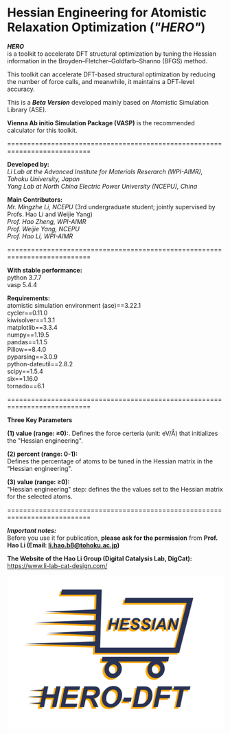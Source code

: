 # Hessian Engineering for Atomistic Relaxation Optimization (***"HERO"***)

***HERO***   
is a toolkit to accelerate DFT structural optimization by tuning the Hessian information in the Broyden–Fletcher–Goldfarb–Shanno (BFGS) method.   

This toolkit can accelerate DFT-based structural optimization by reducing the number of force calls, and meanwhile, it maintains a DFT-level accuracy. 

This is a ***Beta Version*** developed mainly based on Atomistic Simulation Library (ASE). 

**Vienna Ab initio Simulation Package (VASP)** is the recommended calculator for this toolkit. 

===========================================================================

**Developed by:**  
*Li Lab at the Advanced Institute for Materials Reserarch (WPI-AIMR), Tohoku University, Japan*  
*Yang Lab at North China Electric Power University (NCEPU), China*  

**Main Contributors:**  
*Mr. Mingzhe Li, NCEPU* (3rd undergraduate student; jointly supervised by Profs. Hao Li and Weijie Yang)    
*Prof. Hao Zheng, WPI-AIMR*  
*Prof. Weijie Yang, NCEPU*  
*Prof. Hao Li, WPI-AIMR*  

===========================================================================

**With stable performance:**  
python 3.7.7  
vasp 5.4.4

**Requirements:**  
atomistic simulation environment (ase)==3.22.1  
cycler==0.11.0  
kiwisolver==1.3.1  
matplotlib==3.3.4  
numpy==1.19.5  
pandas==1.1.5  
Pillow==8.4.0  
pyparsing==3.0.9  
python-dateutil==2.8.2  
scipy==1.5.4  
six==1.16.0  
tornado==6.1  

===========================================================================

**Three Key Parameters**  

**(1) value (range: ≥0):**. 
Defines the force certeria (unit: eV/Å) that initializes the "Hessian engineering".

**(2) percent (range: 0-1):**  
Defines the percentage of atoms to be tuned in the Hessian matrix in the "Hessian engineering".  

**(3) value (range: ≥0):**  
"Hessian engineering" step: defines the the values set to the Hessian matrix for the selected atoms.

===========================================================================

***Important notes:***  
Before you use it for publication, **please ask for the permission** from **Prof. Hao Li (Email: li.hao.b8@tohoku.ac.jp)**

**The Website of the Hao Li Group (Digital Catalysis Lab, DigCat):**  
https://www.li-lab-cat-design.com/

![image](https://github.com/hero-dft/beta/blob/main/HERO_logo.png)
  
